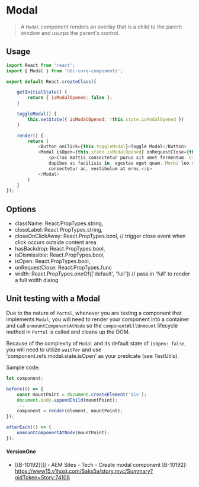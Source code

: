 # Modal

> A `Modal` component renders an overlay that is a child to the parent window and usurps the parent's control.

## Usage
```js
import React from 'react';
import { Modal } from 'hbc-core-components';

export default React.createClass({

    getInitialState() {
        return { isModalOpened: false };
    }

    toggleModal() {
        this.setState({ isModalOpened: !this.state.isModalOpened })
    }

    render() {
        return (
            <Button onClick={this.toggleModal}>Toggle Modal</Button>
            <Modal isOpen={this.state.isModalOpened} onRequestClose={this.toggleModal}>
                <p>Cras mattis consectetur purus sit amet fermentum. Cras justo odio,
                dapibus ac facilisis in, egestas eget quam. Morbi leo risus, porta ac
                consectetur ac, vestibulum at eros.</p>
            </Modal>
        )
    }
});
```

## Options
- className: React.PropTypes.string,
- closeLabel: React.PropTypes.string,
- closeOnClickAway: React.PropTypes.bool, // trigger close event when click occurs outside content area
- hasBackdrop: React.PropTypes.bool,
- isDismissible: React.PropTypes.bool,
- isOpen: React.PropTypes.bool,
- onRequestClose: React.PropTypes.func
- width: React.PropTypes.oneOf(['default', 'full']) // pass in 'full' to render a full width dialog

## Unit testing with a Modal
Due to the nature of `Portal`, whenever you are testing a component that implements `Modal`, you will need to render your component into a container and call `unmountComponentAtNode` so the `componentWillUnmount` lifecycle method in `Portal` is called and cleans up the DOM.

Because of the complexity of `Modal` and its default state of `isOpen: false`, you will need to utilize `waitFor` and use 'component.refs.modal.state.isOpen' as your predicate (see TestUtils).

Sample code:
```js
let component;

before(() => {
    const mountPoint = document.createElement('div');
    document.body.appendChild(mountPoint);
    ...
    component = render(element, mountPoint);
});

afterEach(() => {
    unmountComponentAtNode(mountPoint);
});
```

#### VersionOne
- [[B-10192][]] - AEM Sites - Tech - Create modal component
[B-10192]: https://www15.v1host.com/Saks5a/story.mvc/Summary?oidToken=Story:74108
